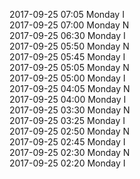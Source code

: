 2017-09-25 07:05 Monday  I  
2017-09-25 07:00 Monday  N  
2017-09-25 06:30 Monday  I  
2017-09-25 05:50 Monday  N  
2017-09-25 05:45 Monday  I  
2017-09-25 05:05 Monday  N  
2017-09-25 05:00 Monday  I  
2017-09-25 04:05 Monday  N  
2017-09-25 04:00 Monday  I  
2017-09-25 03:30 Monday  N  
2017-09-25 03:25 Monday  I  
2017-09-25 02:50 Monday  N  
2017-09-25 02:45 Monday  I  
2017-09-25 02:30 Monday  N  
2017-09-25 02:20 Monday  I  
